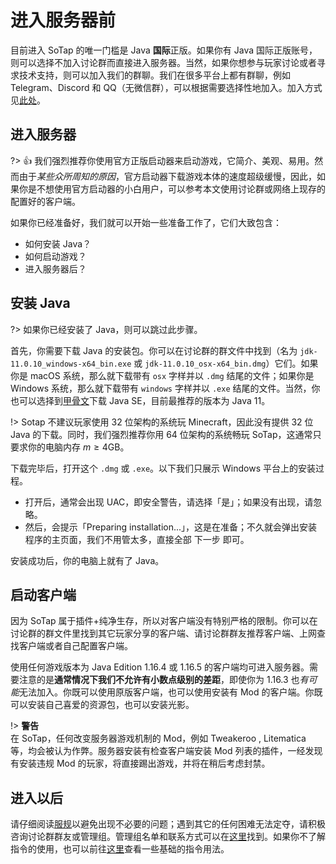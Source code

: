 # 进入服务器前

目前进入 SoTap 的唯一门槛是 Java **国际**正版。如果你有 Java 国际正版账号，则可以选择不加入讨论群而直接进入服务器。当然，如果你想参与玩家讨论或者寻求技术支持，则可以加入我们的群聊。我们在很多平台上都有群聊，例如 Telegram、Discord 和 QQ（无微信群），可以根据需要选择性地加入。加入方式见[此处](/forum/groups.md)。

## 进入服务器

?> 👍 我们强烈推荐你使用官方正版启动器来启动游戏，它简介、美观、易用。然而由于*某些众所周知的原因*，官方启动器下载游戏本体的速度超级缓慢，因此，如果你是不想使用官方启动器的小白用户，可以参考本文使用讨论群或网络上现存的配置好的客户端。

如果你已经准备好，我们就可以开始一些准备工作了，它们大致包含：

- 如何安装 Java？
- 如何启动游戏？
- 进入服务器后？

## 安装 Java

?> 如果你已经安装了 Java，则可以跳过此步骤。

首先，你需要下载 Java 的安装包。你可以在讨论群的群文件中找到（名为 `jdk-11.0.10_windows-x64_bin.exe` 或 `jdk-11.0.10_osx-x64_bin.dmg`）它们。如果你是 macOS 系统，那么就下载带有 `osx` 字样并以 `.dmg` 结尾的文件；如果你是 Windows 系统，那么就下载带有 `windows` 字样并以 `.exe` 结尾的文件。当然，你也可以选择到[甲骨文](https://www.oracle.com/hk/java/technologies/javase-downloads.html)下载 Java SE，目前最推荐的版本为 Java 11。

!> Sotap 不建议玩家使用 32 位架构的系统玩 Minecraft，因此没有提供 32 位 Java 的下载。同时，我们强烈推荐你用 64 位架构的系统畅玩 SoTap，这通常只要求你的电脑内存 $m\geq4\mathrm{GB}$。

下载完毕后，打开这个 `.dmg` 或 `.exe`。以下我们只展示 Windows 平台上的安装过程。

- 打开后，通常会出现 UAC，即安全警告，请选择「是」；如果没有出现，请忽略。
- 然后，会提示「Preparing installation...」，这是在准备；不久就会弹出安装程序的主页面，我们不用管太多，直接全部 <kbd>下一步</kbd> 即可。

安装成功后，你的电脑上就有了 Java。

## 启动客户端

因为 SoTap 属于插件+纯净生存，所以对客户端没有特别严格的限制。你可以在讨论群的群文件里找到其它玩家分享的客户端、请讨论群群友推荐客户端、上网查找客户端或者自己配置客户端。

使用任何游戏版本为 Java Edition 1.16.4 或 1.16.5 的客户端均可进入服务器。需要注意的是**通常情况下我们不允许有小数点级别的差距**，即使你为 1.16.3 也*有可能*无法加入。你既可以使用原版客户端，也可以使用安装有 Mod 的客户端。你既可以安装自己喜爱的资源包，也可以安装光影。

!> **警告**<br>在 SoTap，任何改变服务器游戏机制的 Mod，例如 Tweakeroo , Litematica 等，均会被认为作弊。服务器安装有检查客户端安装 Mod 列表的插件，一经发现有安装违规 Mod 的玩家，将直接踢出游戏，并将在稍后考虑封禁。

## 进入以后

请仔细阅读[服规](https://sotap.org/rules)以避免出现不必要的问题；遇到其它的任何困难无法定夺，请积极咨询讨论群群友或管理组。管理组名单和联系方式可以在[这里](/about/management.md)找到。如果你不了解指令的使用，也可以前往[这里](/getting-started/basic-commands.md)查看一些基础的指令用法。
